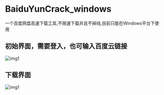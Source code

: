 # BaiduYunCrack_windows
一个百度网盘高速下载工具,不限速下载并且不掉线,目前只能在Windows平台下使用

## 初始界面，需要登入，也可输入百度云链接
![img1](https://github.com/lcylmhlcy/BaiduYunCrack_windows/raw/master/1.png)

## 下载界面
![img1](https://github.com/lcylmhlcy/BaiduYunCrack_windows/raw/master/2.png)
